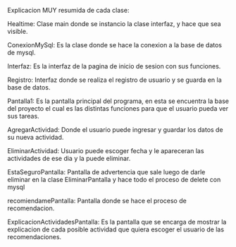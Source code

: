 Explicacion MUY resumida de cada clase:

Healtime: Clase main donde se instancio la clase interfaz, y hace que sea visible.

ConexionMySql: Es la clase donde se hace la conexion a la base de datos de mysql.

Interfaz: Es la interfaz de la pagina de inicio de sesion con sus funciones.

Registro: Interfaz donde se realiza el registro de usuario y se guarda en la base de datos.

Pantalla1: Es la pantalla principal del programa, en esta se encuentra la base del proyecto el cual es las distintas funciones para que el usuario pueda ver sus tareas.

AgregarActividad: Donde el usuario puede ingresar y guardar los datos de su nueva actividad.

EliminarActividad: Usuario puede escoger fecha y le apareceran las actividades de ese dia y la puede eliminar.

EstaSeguroPantalla: Pantalla de advertencia que sale luego de darle eliminar en la clase EliminarPantalla y hace todo el proceso de delete con mysql

recomiendamePantalla: Pantalla donde se hace el proceso de recomendacion.

ExplicacionActividadesPantalla: Es la pantalla que se encarga de mostrar la explicacion de cada posible actividad que quiera escoger el usuario de las recomendaciones.


